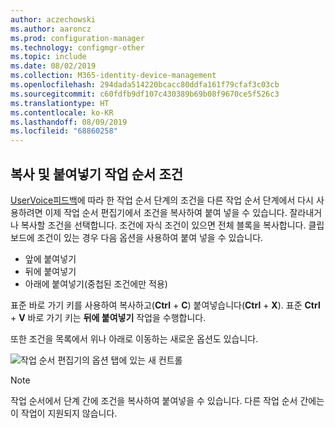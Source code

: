 ```yaml
---
author: aczechowski
ms.author: aaroncz
ms.prod: configuration-manager
ms.technology: configmgr-other
ms.topic: include
ms.date: 08/02/2019
ms.collection: M365-identity-device-management
ms.openlocfilehash: 294dada514220bcacc80ddfa161f79cfaf3c03cb
ms.sourcegitcommit: c60fdfb9df107c430389b69b08f9670ce5f526c3
ms.translationtype: HT
ms.contentlocale: ko-KR
ms.lasthandoff: 08/09/2019
ms.locfileid: "68860258"
---
```

## <a name="bkmk_tscondition"></a> 복사 및 붙여넣기 작업 순서 조건

<!-- 4621098 -->
[UserVoice피드백](https://configurationmanager.uservoice.com/forums/300492-ideas/suggestions/31606324-allow-us-to-move-task-sequence-step-conditions)에 따라 한 작업 순서 단계의 조건을 다른 작업 순서 단계에서 다시 사용하려면 이제 작업 순서 편집기에서 조건을 복사하여 붙여 넣을 수 있습니다. 잘라내거나 복사할 조건을 선택합니다. 조건에 자식 조건이 있으면 전체 블록을 복사합니다. 클립보드에 조건이 있는 경우 다음 옵션을 사용하여 붙여 넣을 수 있습니다.

- 앞에 붙여넣기
- 뒤에 붙여넣기
- 아래에 붙여넣기(중첩된 조건에만 적용)

표준 바로 가기 키를 사용하여 복사하고(**Ctrl** + **C**) 붙여넣습니다(**Ctrl** + **X**). 표준 **Ctrl** + **V** 바로 가기 키는 **뒤에 붙여넣기** 작업을 수행합니다.

또한 조건을 목록에서 위나 아래로 이동하는 새로운 옵션도 있습니다.

![작업 순서 편집기의 옵션 탭에 있는 새 컨트롤](../../media/4621098-copy-paste-ts-condition.png)

> [!Note]  
> 작업 순서에서 단계 간에 조건을 복사하여 붙여넣을 수 있습니다. 다른 작업 순서 간에는 이 작업이 지원되지 않습니다.
